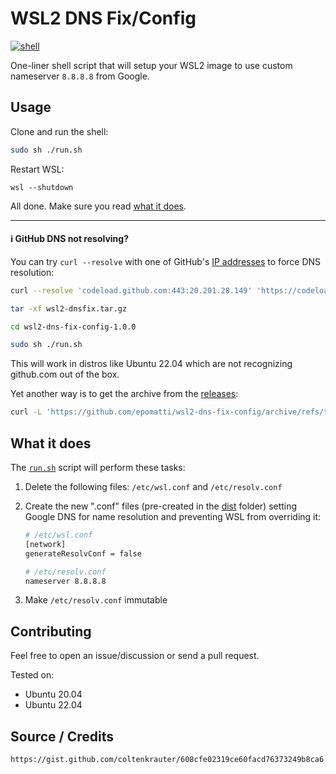 # WSL2 DNS Fix/Config

[![shell](https://img.shields.io/github/workflow/status/epomatti/wsl2-dns-fix-config/shell?style=flat)](https://github.com/epomatti/wsl2-dns-fix-config/actions/workflows/shell.yml)

One-liner shell script that will setup your WSL2 image to use custom nameserver `8.8.8.8` from Google.

## Usage

Clone and run the shell:

```bash
sudo sh ./run.sh
```
Restart WSL:

```
wsl --shutdown
```
All done. Make sure you read [what it does](#what-it-does).

---
#### ℹ️ GitHub DNS not resolving?

You can try `curl --resolve` with one of GitHub's [IP addresses](https://docs.github.com/en/authentication/keeping-your-account-and-data-secure/about-githubs-ip-addresses) to force DNS resolution:

```sh
curl --resolve 'codeload.github.com:443:20.201.28.149' 'https://codeload.github.com/epomatti/wsl2-dns-fix-config/tar.gz/refs/tags/v1.0.0' -o wsl2-dnsfix.tar.gz

tar -xf wsl2-dnsfix.tar.gz

cd wsl2-dns-fix-config-1.0.0

sudo sh ./run.sh
```
This will work in distros like Ubuntu 22.04 which are not recognizing github.com out of the box.

Yet another way is to get the archive from the [releases](https://github.com/epomatti/wsl2-dns-fix-config/releases):

```sh
curl -L 'https://github.com/epomatti/wsl2-dns-fix-config/archive/refs/tags/v1.0.0.tar.gz' -o wsl2-dnsfix.tar.gz
```

## What it does

The [`run.sh`](./run.sh) script will perform these tasks:

1. Delete the following files: `/etc/wsl.conf` and `/etc/resolv.conf`
2. Create the new ".conf" files (pre-created in the [dist](./dist/) folder) setting Google DNS for name resolution and preventing WSL from overriding it:

    ```sh
    # /etc/wsl.conf
    [network]
    generateResolvConf = false
    ```
    ```sh
    # /etc/resolv.conf
    nameserver 8.8.8.8
    ```
    
3. Make `/etc/resolv.conf` immutable

## Contributing

Feel free to open an issue/discussion or send a pull request.

Tested on:
- Ubuntu 20.04
- Ubuntu 22.04

## Source / Credits

```
https://gist.github.com/coltenkrauter/608cfe02319ce60facd76373249b8ca6
```
